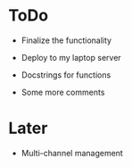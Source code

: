 # ToDo

- Finalize the functionality
- Deploy to my laptop server

- Docstrings for functions
- Some more comments


# Later

- Multi-channel management


